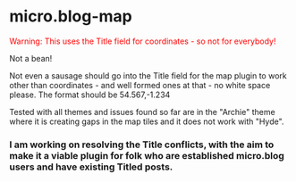 # micro.blog-map

<p style="color:red">Warning: This uses the Title field for coordinates - so not for everybody!</p>

Not a bean!

Not even a sausage should go into the Title field for the map plugin to work other than coordinates - and well formed ones at that - no white space please. The format should be 54.567,-1.234

Tested with all themes and issues found so far are in the "Archie" theme where it is creating gaps in the map tiles and it does not work with "Hyde".

### I am working on resolving the Title conflicts, with the aim to make it a viable plugin for folk who are established micro.blog users and have existing Titled posts.
